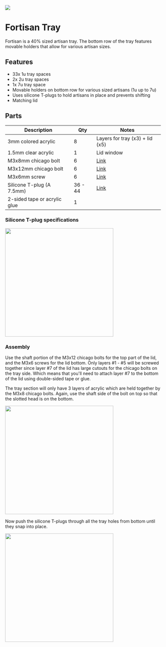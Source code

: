 <img src="https://i.imgur.com/HQ8KgiA.jpeg">

# Fortisan Tray

Fortisan is a 40% sized artisan tray.  The bottom row of the tray features movable holders that allow for various artisan sizes.

## Features

* 33x 1u tray spaces
* 2x 2u tray spaces
* 1x 7u tray space
* Movable holders on bottom row for various sized artisans (1u up to 7u)
* Uses silicone T-plugs to hold artisans in place and prevents shifting
* Matching lid

## Parts

| Description | Qty | Notes
| ----------- | --- | -----
| 3mm colored acrylic | 8 | Layers for tray (x3) + lid (x5)
| 1.5mm clear acrylic | 1 | Lid window
| M3x8mm chicago bolt | 6 | [Link](https://www.aliexpress.us/item/2251832451307213.html)
| M3x12mm chicago bolt | 6 | [Link](https://www.aliexpress.us/item/2251832451307213.html)
| M3x6mm screw | 6 | [Link](https://www.aliexpress.us/item/2255800885711092.html)
| Silicone T-plug (A 7.5mm) | 36 - 44 | [Link](https://www.aliexpress.us/item/3256805742804858.html)
| 2-sided tape or acrylic glue | 1

### Silicone T-plug specifications

<img src="https://i.imgur.com/8VLL19o.png" width="350">

### Assembly

Use the shaft portion of the M3x12 chicago bolts for the top part of the lid, and the M3x6 screws for the lid bottom.  Only layers #1 - #5 will be screwed together since layer #7 of the lid has large cutouts for the chicago bolts on the tray side.  Which means that you'll need to attach layer #7 to the bottom of the lid using double-sided tape or glue.

The tray section will only have 3 layers of acrylic which are held together by the M3x8 chicago bolts.  Again, use the shaft side of the bolt on top so that the slotted head is on the bottom.

<img src="https://i.imgur.com/fpIET2P.jpeg" width="350">

Now push the silicone T-plugs through all the tray holes from bottom until they snap into place.

<img src="https://i.imgur.com/bGj2vWB.jpeg" width="350">